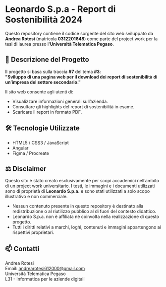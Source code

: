 # Leonardo S.p.a - Report di Sostenibilità 2024

Questo repository contiene il codice sorgente del sito web sviluppato da **Andrea Rotesi** (matricola **0312201648**) come parte del project work per la tesi di laurea presso l'**Università Telematica Pegaso**.

## 📘 Descrizione del Progetto

Il progetto si basa sulla traccia **#7** del tema **#3**:  
**"Sviluppo di una pagina web per il download dei report di sostenibilità di un’impresa del settore secondario."**

Il sito web consente agli utenti di:

- Visualizzare informazioni generali sull’azienda.
- Consultare gli highlights del report di sostenibilità in esame.
- Scaricare il report in formato PDF.

## 🛠️ Tecnologie Utilizzate

- HTML5 / CSS3 / JavaScript
- Angular
- Figma / Procreate

## ⚖️ Disclaimer

Questo sito è stato creato esclusivamente per scopi accademici nell’ambito di un project work universitario. I testi, le immagini e i documenti utilizzati sono di proprietà di **Leonardo S.p.a.** e sono stati utilizzati a solo scopo illustrativo e non commerciale.

- Nessun contenuto presente in questo repository è destinato alla redistribuzione o al riutilizzo pubblico al di fuori del contesto didattico.
- Leonardo S.p.a. non è affiliata né coinvolta nella realizzazione di questo progetto.
- Tutti i diritti relativi a marchi, loghi, contenuti e immagini appartengono ai rispettivi proprietari.

## 📫 Contatti

Andrea Rotesi<br>
Email: andrearotesi612000@gmail.com<br>
Università Telematica Pegaso<br>
L31 - Informatica per le aziende digitali
